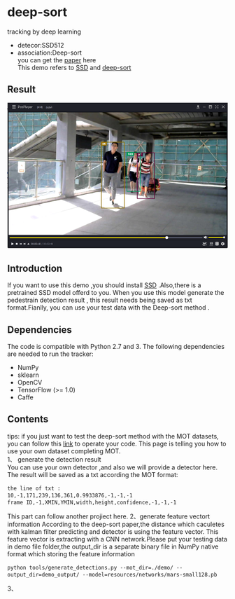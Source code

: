 # deep-sort
tracking by deep learning
- detecor:SSD512 
- association:Deep-sort  
you can get the [paper](https://arxiv.org/pdf/1703.07402.pdf) here  
This demo refers to [SSD](https://github.com/SpyderXu/ssd_sort) and [deep-sort](https://github.com/nwojke/deep_sort/issues/68)

## Result
![image](https://github.com/lyp-deeplearning/deep-sort/blob/master/deep_sort/result/aa.png)
## Introduction
If you want to use this demo ,you should install [SSD](https://github.com/weiliu89/caffe/tree/ssd) .Also,there is a pretrained SSD model offerd to you. When you use this model generate the pedestrain detection result , this result needs being saved as txt format.Fianlly, you can use your test data with the Deep-sort method .  
## Dependencies
The code is compatible with Python 2.7 and 3. The following dependencies are needed to run the tracker:
- NumPy
- sklearn
- OpenCV
- TensorFlow (>= 1.0)
- Caffe
## Contents
tips: if you just want to test the deep-sort method with the MOT datasets, you can follow this [link](https://github.com/lyp-deeplearning/deep-sort/tree/master/deep_sort) to operate your code. This page is telling you how to use your own dataset completing MOT.  
1、 generate the detection result  
You can use your own detector ,and also we will provide a detector here. The result will be saved as a txt according the MOT format:

```
the line of txt :
10,-1,171,239,136,361,0.9933876,-1,-1,-1
frame ID,-1,XMIN,YMIN,width,height,confidence,-1,-1,-1
```
This part can follow another projiect here.
2、generate feature vectort information
According to the deep-sort paper,the distance which caculetes with kalman filter predicting and detector is using the feature vector. This feature vector is extracting with a CNN network.Please put your testing data in demo file folder,the output_dir is a separate binary file in NumPy native format which storing the feature information

```
python tools/generate_detections.py --mot_dir=./demo/ --output_dir=demo_output/ --model=resources/networks/mars-small128.pb
```
3、


